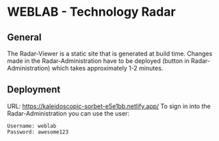 # WEBLAB - Technology Radar

## General
The Radar-Viewer is a static site that is generated at build time. Changes made in the Radar-Administration have to be deployed (button in Radar-Administration) which takes approximately 1-2 minutes.

## Deployment
URL: https://kaleidoscopic-sorbet-e5e1bb.netlify.app/
To sign in into the Radar-Administration you can use the user:
```
Username: weblab
Password: awesome123  
```